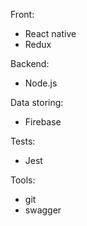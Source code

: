 Front:
- React native
- Redux

Backend:
- Node.js

Data storing:
- Firebase

Tests:
- Jest

Tools:
- git
- swagger
